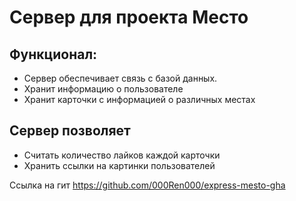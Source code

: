 # Сервер для проекта Место

## Функционал:
- Сервер обеспечивает связь с базой данных.
- Хранит информацию о пользователе
- Хранит карточки с информацией о различных местах

## Сервер позволяет
- Считать количество лайков каждой карточки
- Хранить ссылки на картинки пользователей



Ссылка на гит https://github.com/000Ren000/express-mesto-gha